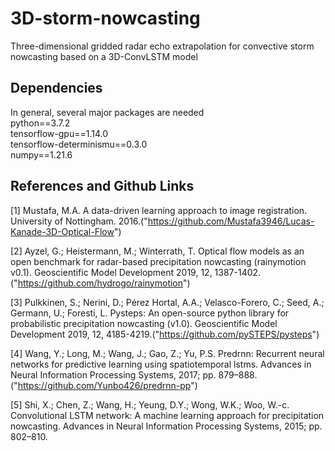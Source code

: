 # 3D-storm-nowcasting
Three-dimensional gridded radar echo extrapolation for convective storm nowcasting based on a 3D-ConvLSTM model

## Dependencies
In general, several major packages are needed\
python==3.7.2\
tensorflow-gpu==1.14.0\
tensorflow-determinismu==0.3.0\
numpy==1.21.6

## References and Github Links
[1] Mustafa, M.A. A data-driven learning approach to image registration. University of Nottingham. 2016.("https://github.com/Mustafa3946/Lucas-Kanade-3D-Optical-Flow")

[2] Ayzel, G.; Heistermann, M.; Winterrath, T. Optical flow models as an open benchmark for radar-based precipitation nowcasting (rainymotion v0.1). Geoscientific Model Development 2019, 12, 1387-1402.("https://github.com/hydrogo/rainymotion")

[3] Pulkkinen, S.; Nerini, D.; Pérez Hortal, A.A.; Velasco-Forero, C.; Seed, A.; Germann, U.; Foresti, L. Pysteps: An open-source python library for probabilistic precipitation nowcasting (v1.0). Geoscientific Model Development 2019, 12, 4185-4219.("https://github.com/pySTEPS/pysteps")

[4] Wang, Y.; Long, M.; Wang, J.; Gao, Z.; Yu, P.S. Predrnn: Recurrent neural networks for predictive learning using spatiotemporal lstms. Advances in Neural Information Processing Systems, 2017; pp. 879–888.("https://github.com/Yunbo426/predrnn-pp")

[5] Shi, X.; Chen, Z.; Wang, H.; Yeung, D.Y.; Wong, W.K.; Woo, W.-c. Convolutional LSTM network: A machine learning approach for precipitation nowcasting. Advances in Neural Information Processing Systems, 2015; pp. 802–810.
